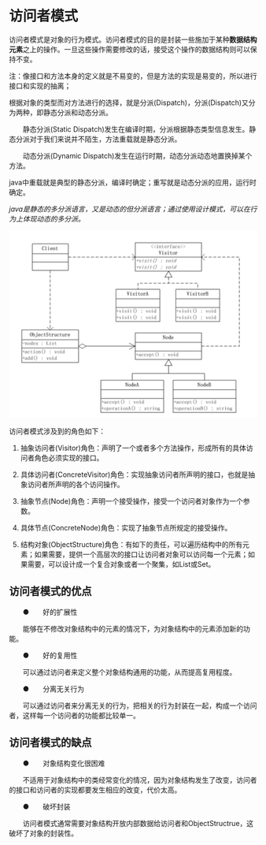 # 访问者模式

访问者模式是对象的行为模式。访问者模式的目的是封装一些施加于某种**数据结构元素**之上的操作。一旦这些操作需要修改的话，接受这个操作的数据结构则可以保持不变。

注：像接口和方法本身的定义就是不易变的，但是方法的实现是易变的，所以进行接口和实现的抽离；

根据对象的类型而对方法进行的选择，就是分派(Dispatch)，分派(Dispatch)又分为两种，即静态分派和动态分派。

　　静态分派(Static Dispatch)发生在编译时期，分派根据静态类型信息发生。静态分派对于我们来说并不陌生，方法重载就是静态分派。

　　动态分派(Dynamic Dispatch)发生在运行时期，动态分派动态地置换掉某个方法。

java中重载就是典型的静态分派，编译时确定；重写就是动态分派的应用，运行时确定。


*java是静态的多分派语言，又是动态的但分派语言；通过使用设计模式，可以在行为上体现动态的多分派。*

![访问者模式](../../images/访问者模式.png)

访问者模式涉及到的角色如下：

1. 抽象访问者(Visitor)角色：声明了一个或者多个方法操作，形成所有的具体访问者角色必须实现的接口。

2. 具体访问者(ConcreteVisitor)角色：实现抽象访问者所声明的接口，也就是抽象访问者所声明的各个访问操作。

3. 抽象节点(Node)角色：声明一个接受操作，接受一个访问者对象作为一个参数。

4. 具体节点(ConcreteNode)角色：实现了抽象节点所规定的接受操作。

5. 结构对象(ObjectStructure)角色：有如下的责任，可以遍历结构中的所有元素；如果需要，提供一个高层次的接口让访问者对象可以访问每一个元素；如果需要，可以设计成一个复合对象或者一个聚集，如List或Set。


## 访问者模式的优点
　　●　　好的扩展性

　　能够在不修改对象结构中的元素的情况下，为对象结构中的元素添加新的功能。

　　●　　好的复用性

　　可以通过访问者来定义整个对象结构通用的功能，从而提高复用程度。

　　●　　分离无关行为

　　可以通过访问者来分离无关的行为，把相关的行为封装在一起，构成一个访问者，这样每一个访问者的功能都比较单一。

## 访问者模式的缺点
　　●　　对象结构变化很困难

　　不适用于对象结构中的类经常变化的情况，因为对象结构发生了改变，访问者的接口和访问者的实现都要发生相应的改变，代价太高。

　　●　　破坏封装

　　访问者模式通常需要对象结构开放内部数据给访问者和ObjectStructrue，这破坏了对象的封装性。
